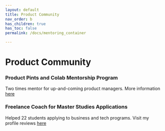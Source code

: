 ```yaml
---
layout: default
title: Product Community
nav_order: b
has_children: true
has_toc: false
permalink: /docs/mentoring_container

---
```


# Product Community

### Product Pints and Colab Mentorship Program
Two times mentor for up-and-coming product managers.
More information [here](https://colabcohorts.com/mentorship/)

### Freelance Coach for Master Studies Applications
Helped 22 students applying to business and tech programs.
Visit my profile reviews [here](https://www.fiverr.com/mbastatements)
